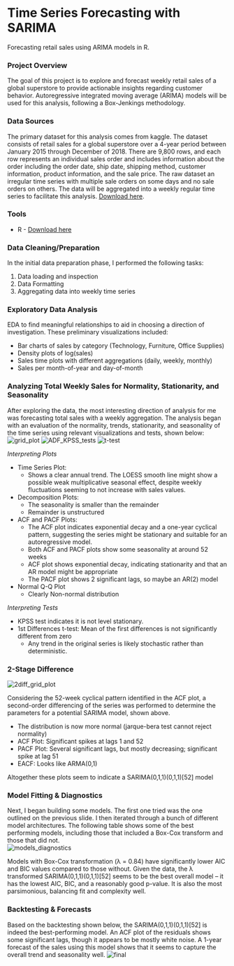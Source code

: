 # Time Series Forecasting with SARIMA
Forecasting retail sales using ARIMA models in R.

### Project Overview
The goal of this project is to explore and forecast weekly retail sales of a global superstore to provide actionable insights regarding customer behavior. Autoregressive integrated moving average (ARIMA) models will be used for this analysis, following a Box-Jenkings methodology.

### Data Sources
The primary dataset for this analysis comes from kaggle. The dataset consists of retail sales for a global superstore over a 4-year period between January 2015 through December of 2018. There are 9,800 rows, and each row represents an individual sales order and includes information about the order including the order date, ship date, shipping method, customer information, product information, and the sale price. The raw dataset an irregular time series with multiple sale orders on some days and no sale orders on others. The data will be aggregated into a weekly regular time series to facilitate this analysis.
[Download here](https://www.kaggle.com/datasets/apoorvaappz/global-super-store-dataset).

### Tools
- R - [Download here](https://cran.r-project.org/bin/windows/base/)

### Data Cleaning/Preparation
In the initial data preparation phase, I performed the following tasks:
1. Data loading and inspection
2. Data Formatting
3. Aggregating data into weekly time series

### Exploratory Data Analysis
EDA to find meaningful relationships to aid in choosing a direction of investigation. These preliminary visualizations included:
- Bar charts of sales by category (Technology, Furniture, Office Supplies)
- Density plots of log(sales)
- Sales time plots with different aggregations (daily, weekly, monthly)
- Sales per month-of-year and day-of-month

### Analyzing Total Weekly Sales for Normality, Stationarity, and Seasonality
After exploring the data, the most interesting direction of analysis for me was forecasting total sales with a weekly aggregation. The analysis began with an evaluation of the normality, trends, stationarity, and seasonality of the time series using relevant visualizations and tests, shown below:
![grid_plot](https://github.com/jorgef2/Sales-Time-Series-Forecasting/assets/135895624/7dff39fc-0ba4-44e3-9cfe-04a662a3304d)
![ADF_KPSS_tests](https://github.com/jorgef2/Sales-Time-Series-Forecasting/assets/135895624/e674f73f-fe33-4b1c-9b47-059218f96a4f)
![t-test](https://github.com/jorgef2/Sales-Time-Series-Forecasting/assets/135895624/223a2269-9e32-4194-91ba-7cd6e6577721)

*Interpreting Plots*
- Time Series Plot:
  - Shows a clear annual trend. The LOESS smooth line might show a possible weak multiplicative seasonal effect, despite weekly fluctuations seeming to not increase with sales values.
- Decomposition Plots:
  -  The seasonality is smaller than the remainder​
  -  Remainder is unstructured
- ACF and PACF Plots:
  - The ACF plot indicates exponential decay and a one-year cyclical pattern, suggesting the series might be stationary and suitable for an autoregressive model. 
  - Both ACF and PACF plots show some seasonality at around 52 weeks 
  - ACF plot shows exponential decay, indicating stationarity and that an AR model might be appropriate 
  - The PACF plot shows 2 significant lags, so maybe an AR(2) model
- Normal Q-Q Plot
  - Clearly Non-normal distribution
 
*Interpreting Tests*
- KPSS test indicates it is not level stationary.​
- 1st Differences t-test: Mean of the first differences is not significantly different from zero ​
  - Any trend in the original series is likely stochastic rather than deterministic.​
 
### 2-Stage Difference
![2diff_grid_plot](https://github.com/jorgef2/Sales-Time-Series-Forecasting/assets/135895624/38f60888-9ae0-4621-b405-139a709a3b67)

Considering the 52-week cyclical pattern identified in the ACF plot, a second-order differencing of the series was performed to determine the parameters for a potential SARIMA model, shown above.
- The distribution is now more normal (jarque-bera test cannot reject normality)​
- ACF Plot: Significant spikes at lags 1 and 52 ​
- PACF Plot: Several significant lags, but mostly decreasing; significant spike at lag 51 ​
- EACF: Looks like ARMA(0,1) ​

Altogether these plots seem to indicate a SARIMA(0,1,1)(0,1,1)[52] model ​

### Model Fitting & Diagnostics
Next, I began building some models. The first one tried was the one outlined on the previous slide. I then iterated through a bunch of different model architectures. The following table shows some of the best performing models, including those that included a Box-Cox transform and those that did not.  
![models_diagnostics](https://github.com/jorgef2/Sales-Time-Series-Forecasting/assets/135895624/eb4fecdc-fec7-4efb-af7b-043f550cad78)

Models with Box-Cox transformation (λ = 0.84) have significantly lower AIC and BIC values compared to those without. Given the data, the λ transformed SARIMA(0,1,1)(0,1,1)[52] seems to be the best overall model – it has the lowest AIC, BIC, and a reasonably good p-value. It is also the most parsimonious, balancing fit and complexity well.

### Backtesting & Forecasts
Based on the backtesting shown below, the SARIMA(0,1,1)(0,1,1)[52] is indeed the best-performing model. An ACF plot of the residuals shows some significant lags, though it appears to be mostly white noise. A 1-year forecast of the sales using this model shows that it seems to capture the overall trend and seasonality well.
![final](https://github.com/jorgef2/Sales-Time-Series-Forecasting/assets/135895624/d1bc0a50-6ce4-44f0-ad15-fa5fe9736d59)

